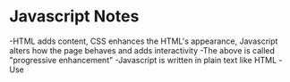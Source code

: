 # Javascript Notes

-HTML adds content, CSS enhances the HTML's appearance, Javascript alters how the page behaves and adds interactivity
-The above is called "progressive enhancement"
-Javascript is written in plain text like HTML
-Use <script> HTML element to tell the browser is is coming across a script (using Javascript)

> Reference Chapter 1/c of Duckett's Javascript & JQuery
